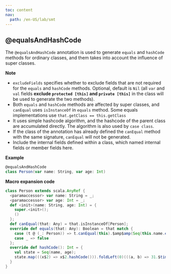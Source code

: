 ```yaml
---
toc: content
nav:
  path: /en-US/lab/smt
---
```


## @equalsAndHashCode

The `@equalsAndHashCode` annotation is used to generate `equals` and `hashCode` methods for ordinary classes, and them takes into account the influence of super classes.

**Note**

- `excludeFields` specifies whether to exclude fields that are not required for the `equals` and `hashCode` methods. Optional,
  default is `Nil` (all `var` and `val` fields **exclude `protected [this]` and `private [this]`** in the class will be used to generate the two methods).
- Both `equals` and `hashCode` methods are affected by super classes, and `canEqual` uses `isInstanceOf` in `equals` method.
  Some equals implementations use `that.getClass == this.getClass`
- It uses simple hashcode algorithm, and the hashcode of the parent class are accumulated directly. The algorithm is also used by `case class`.
- If the class of the annotation has already defined the `canEqual` method with the same signature, `canEqual` will not be generated.
- Include the internal fields defined within a class, which named internal fields or member fields here.

**Example**

```scala
@equalsAndHashCode
class Person(var name: String, var age: Int)
```

**Macro expansion code**

```scala
class Person extends scala.AnyRef {
  <paramaccessor> var name: String = _;
  <paramaccessor> var age: Int = _;
  def <init>(name: String, age: Int) = {
    super.<init>();
    ()
  };
  def canEqual(that: Any) = that.isInstanceOf[Person];
  override def equals(that: Any): Boolean = that match {
    case (t @ (_: Person)) => t.canEqual(this).$amp$amp(Seq(this.name.equals(t.name), this.age.equals(t.age)).forall(((f) => f))).$amp$amp(true)
    case _ => false
  };
  override def hashCode(): Int = {
    val state = Seq(name, age);
    state.map(((x$2) => x$2.hashCode())).foldLeft(0)(((a, b) => 31.$times(a).$plus(b)))
  }
}
```
